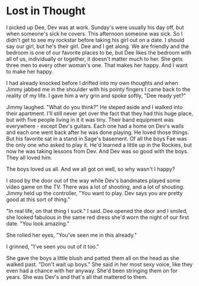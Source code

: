 # Lost in Thought

I picked up Dee, Dev was at work.  Sunday's were usually his day off, but when someone's sick he covers.  This afternoon someone was sick.  So I didn't get to see my rockstar before taking his girl out on a date.  I should say our girl, but he's their girl.  Dee and I get along.  We are friendly and the bedroom is one of our favorite places to be, but Dee likes the bedroom with all of us, individually or together, it doesn't matter much to her.  She gets three men to every other woman's one.  That makes her happy.  And I want to make her happy.

I had already knocked before I drifted into my own thoughts and when Jimmy jabbed me in the shoulder with his pointy fingers I came back to the reality of my life.  I gave him a wry grin and spoke softly, "Dee ready yet?"

Jimmy laughed.  "What do you think?"  He steped aside and I walked into their apartment.  I'll still never get over the fact that they had this huge place, but with five people living in it it was tiny.  Their band equipment was everywhere - except Dev's guitars.  Each one had a home on Dev's walls and each one went back after he was done playing.  He loved those things.  But his favorite sat in a stand in Sage's basement.  Of all the boys Fae was the only one who asked to play it.  He'd learned a little up in the Rockies, but now he was taking lessons from Dev.  And Dev was so good with the boys.  They all loved him.

The boys loved us all.  And we all got on well, so why wasn't I happy?

I stood by the door out of the way while Dev's bandmates played some video game on the TV.  There was a lot of shooting, and a lot of shouting.  Jimmy held up the controller, "You want to play.  Dev says you are pretty good at this sort of thing."

"In real life, on that thing I suck."  I said.  Dee opened the door and I smiled, she looked fabulous in the same red dress she'd worn the night of our first date.  "You look amazing."

She rolled her eyes, "You've seen me in this already."

I grinned, "I've seen you out of it too."

She gave the boys a little blush and patted them all on the head as she walked past.  "Don't wait up boys."  She said in her most sexy voice, like they even had a chance with her anyway.  She'd been stringing them on for years.  She was Dev's and that's all that mattered to them.
